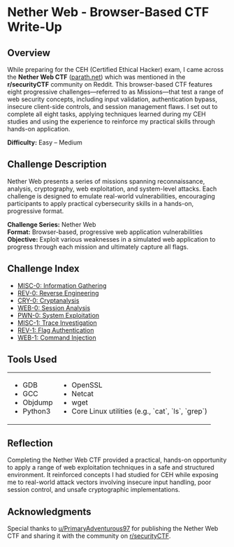 # Nether Web - Browser-Based CTF Write-Up

## Overview
While preparing for the CEH (Certified Ethical Hacker) exam, I came across the **Nether Web CTF** ([parath.net](https://parath.net/)) which was mentioned in the **r/securityCTF** community on Reddit. This browser-based CTF features eight progressive challenges—referred to as Missions—that test a range of web security concepts, including input validation, authentication bypass, insecure client-side controls, and session management flaws. I set out to complete all eight tasks, applying techniques learned during my CEH studies and using the experience to reinforce my practical skills through hands-on application.

**Difficulty:** Easy – Medium

## Challenge Description
Nether Web presents a series of missions spanning reconnaissance, analysis, cryptography, web exploitation, and system-level attacks. Each challenge is designed to emulate real-world vulnerabilities, encouraging participants to apply practical cybersecurity skills in a hands-on, progressive format.

**Challenge Series:** Nether Web  
**Format:** Browser-based, progressive web application vulnerabilities  
**Objective:** Exploit various weaknesses in a simulated web application to progress through each mission and ultimately capture all flags.

## Challenge Index
- [MISC-0: Information Gathering](challenges/MISC-0.md)
- [REV-0: Reverse Engineering](challenges/REV-0.md)
- [CRY-0: Cryptanalysis](challenges/CRY-0.md)
- [WEB-0: Session Analysis](challenges/WEB-0.md)
- [PWN-0: System Exploitation](challenges/PWN-0.md)
- [MISC-1: Trace Investigation](challenges/MISC-1.md)
- [REV-1: Flag Authentication](challenges/REV-1.md)
- [WEB-1: Command Injection](challenges/WEB-1.md)

## Tools Used
<table width="100%">
  <tr>
    <td>
      <ul>
        <li>GDB</li>
        <li>GCC</li>
        <li>Objdump</li>
        <li>Python3</li>
      </ul>
    </td>
    <td>
      <ul>
        <li>OpenSSL</li>
        <li>Netcat</li>
        <li>wget</li>
        <li>Core Linux utilities (e.g., `cat`, `ls`, `grep`)</li>
      </ul>
    </td>
  </tr>
</table>

## Reflection
Completing the Nether Web CTF provided a practical, hands-on opportunity to apply a range of web exploitation techniques in a safe and structured environment. It reinforced concepts I had studied for CEH while exposing me to real-world attack vectors involving insecure input handling, poor session control, and unsafe cryptographic implementations.

## Acknowledgments
Special thanks to [u/PrimaryAdventurous97](https://www.reddit.com/user/PrimaryAdventurous97/) for publishing the Nether Web CTF and sharing it with the community on [r/securityCTF](https://www.reddit.com/r/securityCTF/).
